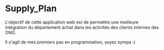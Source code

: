 # Supply_Plan
L'objectif de cette application web est de permettre une meilleure intégration du département achat dans les activités des clients internes des ONG.

Il s'agit de mes premiers pas en programmation, soyez sympa :)
